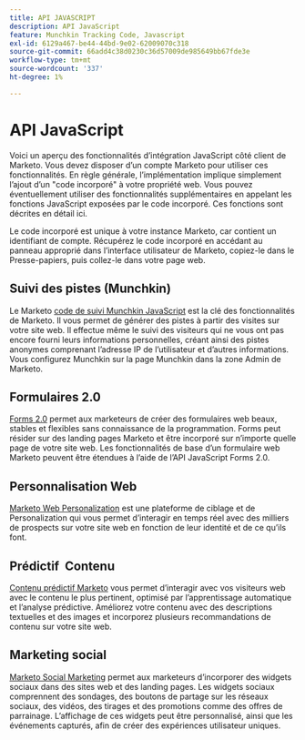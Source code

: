 ```yaml
---
title: API JAVASCRIPT
description: API JavaScript
feature: Munchkin Tracking Code, Javascript
exl-id: 6129a467-be44-44bd-9e02-62009070c318
source-git-commit: 66add4c38d0230c36d57009de985649bb67fde3e
workflow-type: tm+mt
source-wordcount: '337'
ht-degree: 1%

---
```


# API JavaScript

Voici un aperçu des fonctionnalités d’intégration JavaScript côté client de Marketo. Vous devez disposer d’un compte Marketo pour utiliser ces fonctionnalités. En règle générale, l’implémentation implique simplement l’ajout d’un &quot;code incorporé&quot; à votre propriété web. Vous pouvez éventuellement utiliser des fonctionnalités supplémentaires en appelant les fonctions JavaScript exposées par le code incorporé. Ces fonctions sont décrites en détail ici.

Le code incorporé est unique à votre instance Marketo, car contient un identifiant de compte. Récupérez le code incorporé en accédant au panneau approprié dans l’interface utilisateur de Marketo, copiez-le dans le Presse-papiers, puis collez-le dans votre page web.

## Suivi des pistes (Munchkin)

Le Marketo [code de suivi Munchkin JavaScript](lead-tracking.md) est la clé des fonctionnalités de Marketo. Il vous permet de générer des pistes à partir des visites sur votre site web. Il effectue même le suivi des visiteurs qui ne vous ont pas encore fourni leurs informations personnelles, créant ainsi des pistes anonymes comprenant l’adresse IP de l’utilisateur et d’autres informations. Vous configurez Munchkin sur la page Munchkin dans la zone Admin de Marketo.

## Formulaires 2.0

[Forms 2.0](forms-api-reference.md) permet aux marketeurs de créer des formulaires web beaux, stables et flexibles sans connaissance de la programmation. Forms peut résider sur des landing pages Marketo et être incorporé sur n’importe quelle page de votre site web. Les fonctionnalités de base d’un formulaire web Marketo peuvent être étendues à l’aide de l’API JavaScript Forms 2.0.

## Personnalisation Web

[Marketo Web Personalization](web-personalization.md) est une plateforme de ciblage et de Personalization qui vous permet d’interagir en temps réel avec des milliers de prospects sur votre site web en fonction de leur identité et de ce qu’ils font.

## Prédictif  Contenu

[Contenu prédictif Marketo](predictive-content.md) vous permet d’interagir avec vos visiteurs web avec le contenu le plus pertinent, optimisé par l’apprentissage automatique et l’analyse prédictive. Améliorez votre contenu avec des descriptions textuelles et des images et incorporez plusieurs recommandations de contenu sur votre site web.

## Marketing social

[Marketo Social Marketing](social.md) permet aux marketeurs d’incorporer des widgets sociaux dans des sites web et des landing pages. Les widgets sociaux comprennent des sondages, des boutons de partage sur les réseaux sociaux, des vidéos, des tirages et des promotions comme des offres de parrainage. L’affichage de ces widgets peut être personnalisé, ainsi que les événements capturés, afin de créer des expériences utilisateur uniques.
